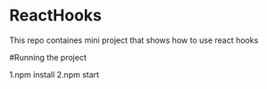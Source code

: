 # ReactHooks

This repo containes mini project that shows how to use react hooks

#Running the project

1.npm install
2.npm start
